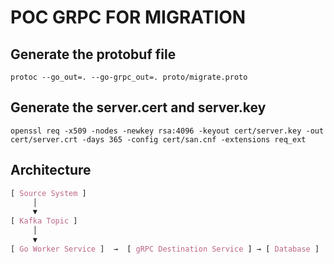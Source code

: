 # POC GRPC FOR MIGRATION

## Generate the protobuf file
```
protoc --go_out=. --go-grpc_out=. proto/migrate.proto
```

## Generate the server.cert and server.key
<!-- ```
openssl req -x509 -newkey rsa:4096 -nodes -keyout cert/server.key -out cert/server.crt -days 365 -subj "/CN=localhost" -config "nul"
``` -->

```
openssl req -x509 -nodes -newkey rsa:4096 -keyout cert/server.key -out cert/server.crt -days 365 -config cert/san.cnf -extensions req_ext
```

## Architecture 

```css
[ Source System ]
     │
     ▼
[ Kafka Topic ]
     │
     ▼
[ Go Worker Service ]  →  [ gRPC Destination Service ] → [ Database ]

```